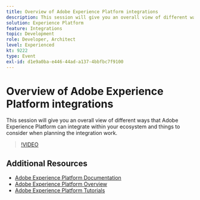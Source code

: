 ```yaml
---
title: Overview of Adobe Experience Platform integrations
description: This session will give you an overall view of different ways that Adobe Experience Platform can integrate within your ecosystem and things to consider when planning the integration work.
solution: Experience Platform
feature: Integrations
topic: Development
role: Developer, Architect
level: Experienced
kt: 9222
type: Event
exl-id: d1e9a0ba-e446-44ad-a137-4bbfbc7f9100
---
```

# Overview of Adobe Experience Platform integrations 

This session will give you an overall view of different ways that Adobe Experience Platform can integrate within your ecosystem and things to consider when planning the integration work.


>[!VIDEO](https://video.tv.adobe.com/v/337715/?quality=12&learn=on&hidetitle=true)

## Additional Resources

- [Adobe Experience Platform Documentation](https://experienceleague.adobe.com/docs/experience-platform.html)
- [Adobe Experience Platform Overview](https://experienceleague.adobe.com/docs/experience-platform/landing/home.html)
- [Adobe Experience Platform Tutorials](https://experienceleague.adobe.com/docs/platform-learn/tutorials/overview.html?lang=en)
